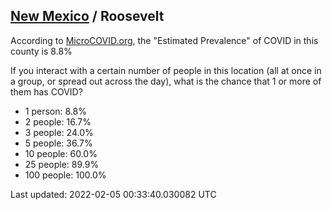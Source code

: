 
## [New Mexico](/united-states/new-mexico) / Roosevelt

According to [MicroCOVID.org](http://microcovid.org),
the "Estimated Prevalence" of COVID in this county is 8.8%

If you interact with a certain number of people in this location
(all at once in a group, or spread out across the day), what is the chance that
1 or more of them has COVID?

- 1 person: 8.8%
- 2 people: 16.7%
- 3 people: 24.0%
- 5 people: 36.7%
- 10 people: 60.0%
- 25 people: 89.9%
- 100 people: 100.0%

Last updated: 2022-02-05 00:33:40.030082 UTC

